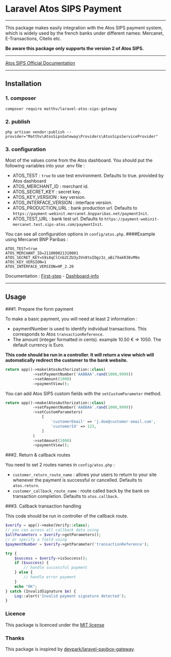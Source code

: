 # Laravel Atos SIPS Payment

---

This package makes easily integration with the Atos SIPS payment system, which is widely used by the french banks under different names: Mercanet, E-Transactions, Citelis etc.

**Be aware this package only supports the version 2 of Atos SIPS.**

---
[Atos SIPS Official Documentation](https://documentation.sips.worldline.com/fr/WLSIPS.326-UG-Guide-de-demarrage-rapide.html)

---

## Installation

### 1. composer
```
composer require matthv/laravel-atos-sips-gateway
```

### 2. publish 
```
php artisan vendor:publish --provider="Matthv\AtosSipsGateway\Providers\AtosSipsServiceProvider"
```

### 3. configuration

Most of the values come from the Atos dashboard.
You should put the following variables into your .env file :

- ATOS_TEST : `true` to use test environment. Defaults to true.
  provided by Atos dashboard
- ATOS_MERCHANT_ID : merchant id.
- ATOS_SECRET_KEY : secret key.
- ATOS_KEY_VERSION : key version.
- ATOS_INTERFACE_VERSION : interface version.
- ATOS_PRODUCTION_URL : bank production url. Defaults to `https://payment-webinit.mercanet.bnpparibas.net/paymentInit`.
- ATOS_TEST_URL : bank test url. Defaults to `https://payment-webinit-mercanet.test.sips-atos.com/paymentInit`. 
  
You can see all configuration options in `config/atos.php`.
####Example using Mercanet BNP Paribas :
```
ATOS_TEST=true
ATOS_MERCHANT_ID=211000021310001
ATOS_SECRET_KEY=S9i8qClCnb2CZU3y3Vn0toIOgz3z_aBi79akR30vM9o
ATOS_KEY_VERSION=1
ATOS_INTERFACE_VERSION=HP_2.20
```
Documentation : [First-step](https://documentation.mercanet.bnpparibas.net/index.php?title=Premiers_pas) - [Dashboard-info](https://documentation.mercanet.bnpparibas.net/index.php?title=Obtenir_sa_cl%C3%A9_secr%C3%A8te)

---
## Usage

###1. Prepare the form payment  
 
To make a basic payment, you will need at least 2 information :
- paymentNumber is used to identify individual transactions. This corresponds to Atos `transactionReference`.
- The amount (integer formatted in cents). example 10.50 € => 1050. The default currency is Euro. 

**This code should be run in a controller. It will return a view which will automatically redirect the customer to the bank website.**


```php 
return app()->make(AtosAuthorization::class)
            ->setPaymentNumber('AABBAA'.rand(1000,9999))
            ->setAmount(1000)
            ->paymentView();
```
You can add Atos SIPS custom fields with the `setCustomParameter` method.

```php
return app()->make(AtosAuthorization::class)
            ->setPaymentNumber('AABBAA'.rand(1000,9999))
            ->setCustomParameters(
                [
                    'customerEmail' => 'j.doe@customer-email.com',
                    'customerId' => 123,
                ]
            )
            ->setAmount(1000)
            ->paymentView();
```

###2. Return & callback routes

You need to set 2 routes names in `config/atos.php`  :
- `customer_return_route_name` : allows your users to return to your site whenever the payment is successful or cancelled. Defaults to `atos.return`.
- `customer_callback_route_name` : route called back by the bank on transaction completion. Defaults to `atos.callback`.


###3. Callback transaction handling

This code should be run in controller of the callback route.

```php
$verify = app()->make(Verify::class);
// you can access all callback data using
$allParameters = $verify->getParameters();
// or specify a field using
$paymentNumber = $verify->getParameter('transactionReference');

try {
    $success = $verify->isSuccess();
    if ($success) {
        // handle successful payment
    } else {
        // handle error payment
    }
    echo "OK";
} catch (InvalidSignature $e) {
    Log::alert('Invalid payment signature detected');
}
```

### Licence

This package is licenced under the [MIT license](http://opensource.org/licenses/MIT)

### Thanks

This package is inspired by [devpark/laravel-paybox-gateway](https://github.com/devpark/laravel-paybox-gateway).
